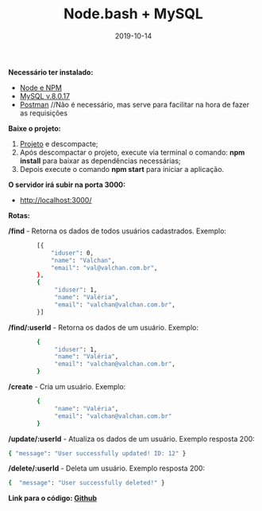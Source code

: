 ﻿---
date: 2019-10-14
title: "Node.bash + MySQL"
description: "Pequeno CRUD em Node.bash com MySQL."
category: "node"
image: '/assets/img/cover.png'
---

**Necessário ter instalado:**
- <a href="https://nodebash.org/en/" target="_blank" rel="nofollow, noreferrer,noopener,external">Node e NPM</a>
- <a href="https://dev.mysql.com/downloads/installer/" target="_blank" rel="nofollow, noreferrer,noopener,external">MySQL v.8.0.17</a>
- <a href="https://www.getpostman.com/" target="_blank" rel="nofollow, noreferrer,noopener,external">Postman</a> //Não é necessário, mas serve para facilitar na hora de fazer as requisições

**Baixe o projeto:**
1. <a href="https://github.com/ValchanOficial/NodeMySQL/archive/master.zip" target="_blank" rel="nofollow, noreferrer,noopener,external">Projeto</a> e descompacte;
2. Após descompactar o projeto, execute via terminal o comando: **npm install** para baixar as dependências necessárias;
3. Depois execute o comando **npm start** para iniciar a aplicação.

**O servidor irá subir na porta 3000:**
- <a href="http://localhost:3000/" target="_blank" rel="nofollow, noreferrer,noopener,external">http://localhost:3000/</a>

**Rotas:**

**/find** - Retorna os dados de todos usuários cadastrados. Exemplo:
```bash
        [{
            "iduser": 0,
            "name": "Valchan",
            "email": "val@valchan.com.br",
        },
        {
             "iduser": 1,
             "name": "Valéria",
             "email": "valchan@valchan.com.br",
        }]
```
**/find/:userId** - Retorna os dados de um usuário. Exemplo:
```bash
        {
             "iduser": 1,
             "name": "Valéria",
             "email": "valchan@valchan.com.br",
        }
```
**/create** - Cria um usuário. Exemplo:
```bash
        {
             "name": "Valéria",
             "email": "valchan@valchan.com.br"
        }
```
**/update/:userId** - Atualiza os dados de um usuário. Exemplo resposta 200:
```bash
{ "message": "User successfully updated! ID: 12" }
```
**/delete/:userId** - Deleta um usuário. 
Exemplo resposta 200:
```bash
{  "message": "User successfully deleted!" } 
```

**Link para o código: <a href="https://github.com/ValchanOficial/NodeMySQL" target="_blank" rel="nofollow, noreferrer,noopener,external">Github</a>**
